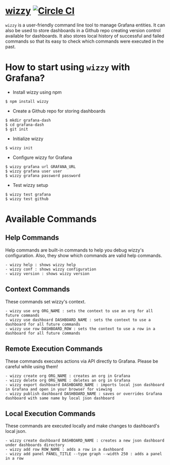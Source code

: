 [wizzy](https://github.com/utkarshcmu/wizzy) [![Circle CI](https://circleci.com/gh/utkarshcmu/wizzy.svg?style=svg)](https://circleci.com/gh/utkarshcmu/wizzy)
================
`wizzy` is a user-friendly command line tool to manage Grafana entities. It can also be used to store dashboards in a Github repo creating version control available for dashboards. It also stores local history of successful and failed commands so that its easy to check which commands were executed in the past.

# How to start using `wizzy` with Grafana?
- Install wizzy using npm
```
$ npm install wizzy
```
- Create a Github repo for storing dashboards
```
$ mkdir grafana-dash
$ cd grafana-dash
$ git init
```
- Initialize wizzy
```
$ wizzy init
```
- Configure wizzy for Grafana
```
$ wizzy grafana url GRAFANA_URL
$ wizzy grafana user user
$ wizzy grafana password password
```
- Test wizzy setup
```
$ wizzy test grafana
$ wizzy test github
```

# Available Commands

## Help Commands
Help commands are built-in commands to help you debug wizzy's configuration. Also, they show which commands are valid help commands.
```
- wizzy help : shows wizzy help
- wizzy conf : shows wizzy configuration
- wizzy version : shows wizzy version
```

## Context Commands
These commands set wizzy's context.
```
- wizzy use org ORG_NAME : sets the context to use an org for all future commands
- wizzy use dashboard DASHBOARD_NAME : sets the context to use a dashboard for all future commands
- wizzy use row DASHBOARD_ROW : sets the context to use a row in a dashboard for all future commands
```

## Remote Execution Commands
These commands executes actions via API directly to Grafana. Please be careful while using them!
```
- wizzy create org ORG_NAME : creates an org in Grafana
- wizzy delete org ORG_NAME : deletes an org in Grafana
- wizzy export dashboard DASHBOARD_NAME : imports local json dashboard in Grafana and open in your browser for viewing
- wizzy publish dashboard DASHBOARD_NAME : saves or overrides Grafana dashboard with same name by local json dashboard
```

## Local Execution Commands
These commands are executed locally and make changes to dashboard's local json.
```
- wizzy create dashboard DASHBOARD_NAME : creates a new json dashboard under dashboards directory
- wizzy add row ROW_NAME : adds a row in a dashboard
- wizzy add panel PANEL_TITLE --type graph --width 250 : adds a panel in a row
```
